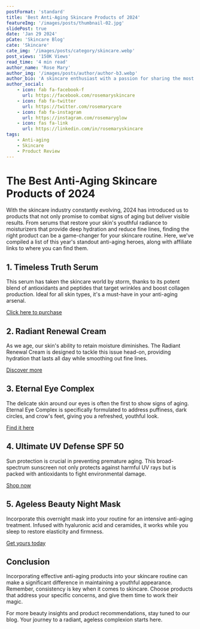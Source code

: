```yaml
---
postFormat: 'standard'
title: 'Best Anti-Aging Skincare Products of 2024'
featureImg: '/images/posts/thumbnail-02.jpg'
slidePost: true
date: 'Jan 29 2024'
pCate: 'Skincare Blog'
cate: 'Skincare'
cate_img: '/images/posts/category/skincare.webp'
post_views: '150K Views'
read_time: '4 min read'
author_name: 'Rose Mary'
author_img: '/images/posts/author/author-b3.webp'
author_bio: 'A skincare enthusiast with a passion for sharing the most effective products and routines. My journey is about finding beauty solutions that truly make a difference.'
author_social:
    - icon: fab fa-facebook-f
      url: https://facebook.com/rosemaryskincare
    - icon: fab fa-twitter
      url: https://twitter.com/rosemarycare
    - icon: fab fa-instagram
      url: https://instagram.com/rosemaryglow
    - icon: fas fa-link
      url: https://linkedin.com/in/rosemaryskincare
tags: 
    - Anti-aging
    - Skincare
    - Product Review
---
```


# The Best Anti-Aging Skincare Products of 2024

With the skincare industry constantly evolving, 2024 has introduced us to products that not only promise to combat signs of aging but deliver visible results. From serums that restore your skin's youthful radiance to moisturizers that provide deep hydration and reduce fine lines, finding the right product can be a game-changer for your skincare routine. Here, we've compiled a list of this year's standout anti-aging heroes, along with affiliate links to where you can find them.

## 1. Timeless Truth Serum

This serum has taken the skincare world by storm, thanks to its potent blend of antioxidants and peptides that target wrinkles and boost collagen production. Ideal for all skin types, it's a must-have in your anti-aging arsenal.

[Click here to purchase](#affiliate-link)

## 2. Radiant Renewal Cream

As we age, our skin's ability to retain moisture diminishes. The Radiant Renewal Cream is designed to tackle this issue head-on, providing hydration that lasts all day while smoothing out fine lines.

[Discover more](#affiliate-link)

## 3. Eternal Eye Complex

The delicate skin around our eyes is often the first to show signs of aging. Eternal Eye Complex is specifically formulated to address puffiness, dark circles, and crow's feet, giving you a refreshed, youthful look.

[Find it here](#affiliate-link)

## 4. Ultimate UV Defense SPF 50

Sun protection is crucial in preventing premature aging. This broad-spectrum sunscreen not only protects against harmful UV rays but is packed with antioxidants to fight environmental damage.

[Shop now](#affiliate-link)

## 5. Ageless Beauty Night Mask

Incorporate this overnight mask into your routine for an intensive anti-aging treatment. Infused with hyaluronic acid and ceramides, it works while you sleep to restore elasticity and firmness.

[Get yours today](#affiliate-link)

## Conclusion

Incorporating effective anti-aging products into your skincare routine can make a significant difference in maintaining a youthful appearance. Remember, consistency is key when it comes to skincare. Choose products that address your specific concerns, and give them time to work their magic.

For more beauty insights and product recommendations, stay tuned to our blog. Your journey to a radiant, ageless complexion starts here.
